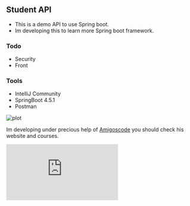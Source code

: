 ## Student API 


 - This is a demo API to use Spring boot.
 - Im developing this to learn more Spring boot framework.

### Todo
 - Security
 - Front

### Tools
 - IntelliJ Community
 - SpringBoot 4.5.1
 - Postman

![plot](https://miro.medium.com/max/876/1*j7q_cdCjUkhHhxJIvrpf1A.png)

Im developing under precious help of [Amigoscode](https://github.com/amigoscode)
you should check his website and courses.

![Check out my certificate](https://github.com/mthspadilha/DemoSpringBoot/blob/main/certificate-of-completion-for-getting-started-with-spring-boot.pdf)
